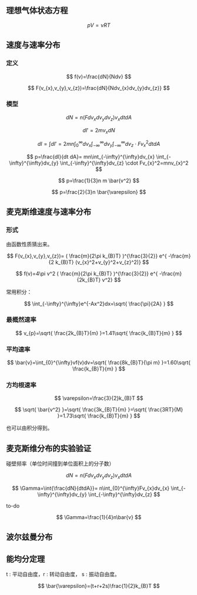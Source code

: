 
## 理想气体状态方程

$$
pV=\nu RT
$$

## 速度与速率分布

### 定义

$$
f(v)=\frac{dN}{Ndv}
$$

$$
F(v_{x},v_{y},v_{z})=\frac{dN}{Ndv_{x}dv_{y}dv_{z}}
$$

### 模型

$$
dN=n(Fdv_{x}dv_{y}dv_{z}) v_{x} dt dA
$$

$$
dI'=2mv_{x} dN
$$

$$
dI=\int{dI'}=2mn
\int_{0}^{\infty}dv_{x}
\int_{-\infty}^{\infty}dv_{y}
\int_{-\infty}^{\infty}dv_{z}
\cdot Fv_{x}^2 dt dA
$$

$$
p=\frac{dI}{dt dA}=
mn\int_{-\infty}^{\infty}dv_{x}
\int_{-\infty}^{\infty}dv_{y}
\int_{-\infty}^{\infty}dv_{z}
\cdot Fv_{x}^2=mnv_{x}^2
$$

$$
p=\frac{1}{3}n m \bar{v^2}
$$

$$
p=\frac{2}{3}n \bar{\varepsilon}
$$

## 麦克斯维速度与速率分布

### 形式

由函数性质猜出来。

$$
F(v_{x},v_{y},v_{z})= ( \frac{m}{2\pi k_{B}T} )^{\frac{3}{2}} e^{ -\frac{m}{2 k_{B}T} (v_{x}^2+v_{y}^2+v_{z}^2)}
$$

$$
f(v)=4\pi v^2 ( \frac{m}{2\pi k_{B}T} )^{\frac{3}{2}} e^{ -\frac{m}{2k_{B}T} v^2}
$$

常用积分：

$$
\int_{-\infty}^{\infty}e^{-Ax^2}dx=\sqrt{ \frac{\pi}{2A} }
$$

### 最概然速率

$$
v_{p}=\sqrt{ \frac{2k_{B}T}{m} }=1.41\sqrt{ \frac{k_{B}T}{m} }
$$

### 平均速率

$$
\bar{v}=\int_{0}^{\infty}vf(v)dv=\sqrt{ \frac{8k_{B}T}{\pi m} }=1.60\sqrt{ \frac{k_{B}T}{m} }
$$

### 方均根速率

$$
\varepsilon=\frac{3}{2}k_{B}T
$$

$$
\sqrt{ \bar{v^2} }=\sqrt{ \frac{3k_{B}T}{m} }=\sqrt{ \frac{3RT}{M} }=1.73\sqrt{ \frac{k_{B}T}{m} }
$$

也可以由积分得到。


## 麦克斯维分布的实验验证

碰壁频率（单位时间撞到单位面积上的分子数）

$$
dN=n(Fdv_{x}dv_{y}dv_{z}) v_{x} dt dA
$$

$$
\Gamma=\int{\frac{dN}{dtdA}}=
n\int_{0}^{\infty}Fv_{x}dv_{x}
\int_{-\infty}^{\infty}dv_{y}
\int_{-\infty}^{\infty}dv_{z}
$$

to-do

$$
\Gamma=\frac{1}{4}n\bar{v}
$$

## 波尔兹曼分布




## 能均分定理

t : 平动自由度，r : 转动自由度， s : 振动自由度。

$$
\bar{\varepsilon}=(t+r+2s)\frac{1}{2}k_{B}T
$$
